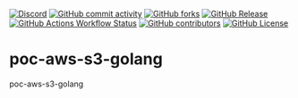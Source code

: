 [![Discord](https://img.shields.io/discord/738601834096099409)](https://discord.gg/cwpS3acj)
[![GitHub commit activity](https://img.shields.io/github/commit-activity/t/dbacilio88/archetype-api-microservices)](https://github.com/dbacilio88/archetype-api-microservices/graphs/commit-activity)
[![GitHub forks](https://img.shields.io/github/forks/dbacilio88/archetype-api-microservices?style=social)](https://github.com/dbacilio88/archetype-api-microservices/forks)
[![GitHub Release](https://img.shields.io/github/v/release/dbacilio88/archetype-api-microservices)](https://github.com/dbacilio88/archetype-api-microservices/releases)
[![GitHub Actions Workflow Status](https://img.shields.io/github/actions/workflow/status/dbacilio88/archetype-api-microservices/ci.yml)](https://github.com/dbacilio88/archetype-api-microservices/actions)
[![GitHub contributors](https://img.shields.io/github/contributors/dbacilio88/archetype-api-microservices)](https://github.com/dbacilio88/archetype-api-microservices/graphs/contributors)
[![GitHub License](https://img.shields.io/github/license/dbacilio88/archetype-api-microservices)](https://github.com/dbacilio88/archetype-api-microservices/blob/master/LICENSE)


# poc-aws-s3-golang
poc-aws-s3-golang
